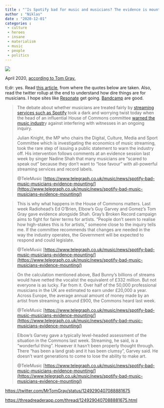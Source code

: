 ```yaml
---
title : "‘Is Spotify bad for music and musicians? The evidence is mounting’"
author : "Niklas"
date : "2020-12-01"
categories : 
 - culture
 - heroes
 - insane
 - materialism
 - music
 - people
 - politics
---
```


![](https://niklasblog.com/wp-content/EVfZg5bX0AInh1z.jpeg)

April 2020, [according to Tom Gray.](https://twitter.com/MrTomGray/status/1249706595573010432)

tl;dr: yes. Read [this article](https://www.telegraph.co.uk/music/news/spotify-bad-music-musicians-evidence-mounting/), from where the quotes below are taken. Also, read the twitter rollup at the end to understand how dire things are for musicians. I hope sites like [Resonate](https://resonate.is/about/) get going. [Bandcamp](http://bandcamp.com) are good.

> The debate about whether musicians are treated fairly by [streaming services such as Spotify](https://www.telegraph.co.uk/technology/0/best-music-streaming-services-apple-music-spotify-amazon-music/) took a dark and worrying twist today when the head of an influential House of Commons committee [warned the music industr](https://www.telegraph.co.uk/politics/2020/12/01/music-industry-insiders-fear-reprisals-speaking-against-streaming/)y against interfering with witnesses in an ongoing inquiry.
> 
> Julian Knight, the MP who chairs the Digital, Culture, Media and Sport Committee which is investigating the economics of music streaming, took the rare step of issuing a public statement to warn the industry off. His intervention follows comments at an evidence session last week by singer Nadine Shah that many musicians are “scared to speak out” because they don’t want to “lose favour” with all-powerful streaming services and record labels.
> 
> @TeleMusic [https://www.telegraph.co.uk/music/news/spotify-bad-music-musicians-evidence-mounting/](https://www.telegraph.co.uk/music/news/spotify-bad-music-musicians-evidence-mounting/)

<script note="" src="https://cdn.jsdelivr.net/gh/Blogger-Peer-Review/quotebacks@1/quoteback.js"></script>

> This is why what happens in the House of Commons matters. Last week Radiohead’s Ed O’Brien, Elbow’s Guy Garvey and Gomez’s Tom Gray gave evidence alongside Shah. Gray’s Broken Record campaign aims to fight for fairer terms for artists. “People don’t seem to realise how high-stakes this is for artists,” someone close to the inquiry tells me. If the committee recommends that changes are needed in the way the industry operates, the Government will be expected to respond and could legislate.
> 
> @TeleMusic [https://www.telegraph.co.uk/music/news/spotify-bad-music-musicians-evidence-mounting/](https://www.telegraph.co.uk/music/news/spotify-bad-music-musicians-evidence-mounting/)

<script note="" src="https://cdn.jsdelivr.net/gh/Blogger-Peer-Review/quotebacks@1/quoteback.js"></script>

> On the calculation mentioned above, Bad Bunny’s billions of streams would have netted the vocalist the equivalent of £332 million. But not everyone is as lucky. Far from it. Over half of the 50,000 professional musicians in the UK are estimated to earn under £20,000 a year. Across Europe, the average annual amount of money made by an artist from streaming is around £900, the Commons heard last week.
> 
> @TeleMusic [https://www.telegraph.co.uk/music/news/spotify-bad-music-musicians-evidence-mounting/](https://www.telegraph.co.uk/music/news/spotify-bad-music-musicians-evidence-mounting/)

<script note="" src="https://cdn.jsdelivr.net/gh/Blogger-Peer-Review/quotebacks@1/quoteback.js"></script>

> Elbow’s Garvey gave a typically level-headed assessment of the situation in the Commons last week. Streaming, he said, is a “wonderful thing”. However it hasn’t been properly thought through. There “has been a land grab and it has been clumsy”, Garvey said. He doesn’t want generations to come to lose the ability to make art.
> 
> @TeleMusic [https://www.telegraph.co.uk/music/news/spotify-bad-music-musicians-evidence-mounting/](https://www.telegraph.co.uk/music/news/spotify-bad-music-musicians-evidence-mounting/)

<script note="" src="https://cdn.jsdelivr.net/gh/Blogger-Peer-Review/quotebacks@1/quoteback.js"></script>

https://twitter.com/MrTomGray/status/1249290407088881675

https://threadreaderapp.com/thread/1249290407088881675.html
